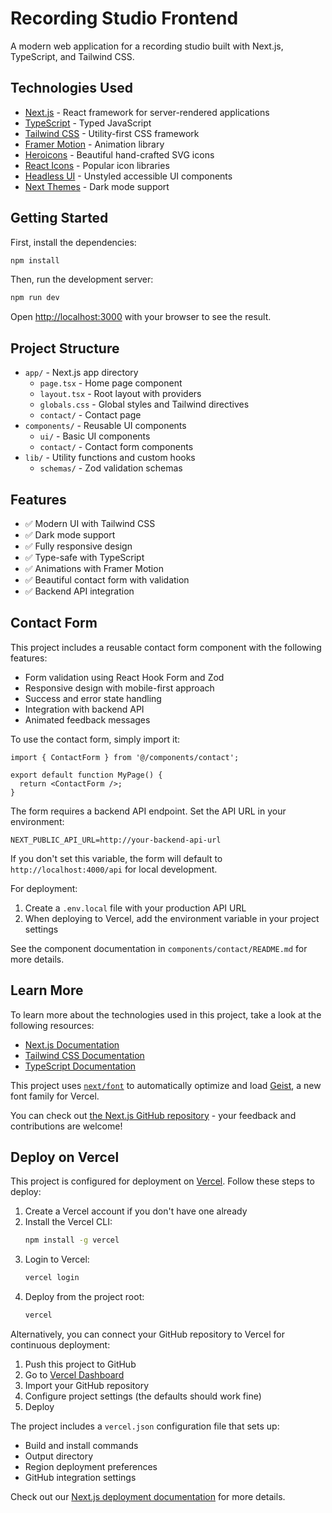 # Recording Studio Frontend

A modern web application for a recording studio built with Next.js, TypeScript, and Tailwind CSS.

## Technologies Used

- [Next.js](https://nextjs.org/) - React framework for server-rendered applications
- [TypeScript](https://www.typescriptlang.org/) - Typed JavaScript
- [Tailwind CSS](https://tailwindcss.com/) - Utility-first CSS framework
- [Framer Motion](https://www.framer.com/motion/) - Animation library
- [Heroicons](https://heroicons.com/) - Beautiful hand-crafted SVG icons
- [React Icons](https://react-icons.github.io/react-icons/) - Popular icon libraries
- [Headless UI](https://headlessui.dev/) - Unstyled accessible UI components
- [Next Themes](https://github.com/pacocoursey/next-themes) - Dark mode support

## Getting Started

First, install the dependencies:

```bash
npm install
```

Then, run the development server:

```bash
npm run dev
```

Open [http://localhost:3000](http://localhost:3000) with your browser to see the result.

## Project Structure

- `app/` - Next.js app directory
  - `page.tsx` - Home page component
  - `layout.tsx` - Root layout with providers
  - `globals.css` - Global styles and Tailwind directives
  - `contact/` - Contact page
- `components/` - Reusable UI components
  - `ui/` - Basic UI components
  - `contact/` - Contact form components
- `lib/` - Utility functions and custom hooks
  - `schemas/` - Zod validation schemas

## Features

- ✅ Modern UI with Tailwind CSS
- ✅ Dark mode support
- ✅ Fully responsive design
- ✅ Type-safe with TypeScript
- ✅ Animations with Framer Motion
- ✅ Beautiful contact form with validation
- ✅ Backend API integration

## Contact Form

This project includes a reusable contact form component with the following features:

- Form validation using React Hook Form and Zod
- Responsive design with mobile-first approach
- Success and error state handling
- Integration with backend API
- Animated feedback messages

To use the contact form, simply import it:

```tsx
import { ContactForm } from '@/components/contact';

export default function MyPage() {
  return <ContactForm />;
}
```

The form requires a backend API endpoint. Set the API URL in your environment:

```
NEXT_PUBLIC_API_URL=http://your-backend-api-url
```

If you don't set this variable, the form will default to `http://localhost:4000/api` for local development.

For deployment:
1. Create a `.env.local` file with your production API URL
2. When deploying to Vercel, add the environment variable in your project settings

See the component documentation in `components/contact/README.md` for more details.

## Learn More

To learn more about the technologies used in this project, take a look at the following resources:

- [Next.js Documentation](https://nextjs.org/docs)
- [Tailwind CSS Documentation](https://tailwindcss.com/docs)
- [TypeScript Documentation](https://www.typescriptlang.org/docs)

This project uses [`next/font`](https://nextjs.org/docs/app/building-your-application/optimizing/fonts) to automatically optimize and load [Geist](https://vercel.com/font), a new font family for Vercel.

You can check out [the Next.js GitHub repository](https://github.com/vercel/next.js) - your feedback and contributions are welcome!

## Deploy on Vercel

This project is configured for deployment on [Vercel](https://vercel.com). Follow these steps to deploy:

1. Create a Vercel account if you don't have one already
2. Install the Vercel CLI:
   ```bash
   npm install -g vercel
   ```
3. Login to Vercel:
   ```bash
   vercel login
   ```
4. Deploy from the project root:
   ```bash
   vercel
   ```

Alternatively, you can connect your GitHub repository to Vercel for continuous deployment:

1. Push this project to GitHub
2. Go to [Vercel Dashboard](https://vercel.com/new)
3. Import your GitHub repository
4. Configure project settings (the defaults should work fine)
5. Deploy

The project includes a `vercel.json` configuration file that sets up:
- Build and install commands
- Output directory
- Region deployment preferences
- GitHub integration settings

Check out our [Next.js deployment documentation](https://nextjs.org/docs/app/building-your-application/deploying) for more details.
